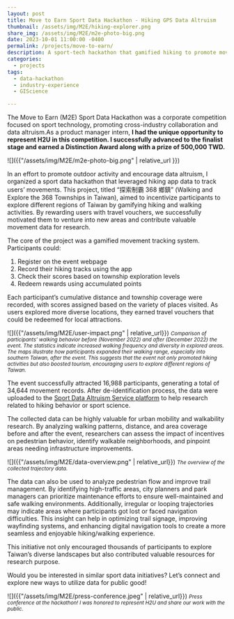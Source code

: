 ```yaml
---
layout: post
title: Move to Earn Sport Data Hackathon - Hiking GPS Data Altruism
thumbnail: /assets/img/M2E/hiking-explorer.png
share_img: /assets/img/M2E/m2e-photo-big.png
date: 2023-10-01 11:00:00 -0400
permalink: /projects/move-to-earn/
description: A sport-tech hackathon that gamified hiking to promote movement, tourism, and data altruism — turning GPS tracks into tools for research and public good.
categories:
  - projects
tags:
  - data-hackathon
  - industry-experience
  - GIScience

---
```


The Move to Earn (M2E) Sport Data Hackathon was a corporate competition focused on sport technology, promoting cross-industry collaboration and data altruism.As a product manager intern, **I had the unique opportunity to represent H2U in this competition. I successfully advanced to the finalist stage and earned a Distinction Award along with a prize of 500,000 TWD.**

![]({{"/assets/img/M2E/m2e-photo-big.png" | relative_url }})

In an effort to promote outdoor activity and encourage data altruism, I organized a sport data hackathon that leveraged hiking app data to track users’ movements. This project, titled “探索制霸 368 鄉鎮” (Walking and Explore the 368 Townships in Taiwan), aimed to incentivize participants to explore different regions of Taiwan by gamifying hiking and walking activities. By rewarding users with travel vouchers, we successfully motivated them to venture into new areas and contribute valuable movement data for research.

The core of the project was a gamified movement tracking system. Participants could:

1.	Register on the event webpage
2.	Record their hiking tracks using the app
3.	Check their scores based on township exploration levels
4.	Redeem rewards using accumulated points

Each participant’s cumulative distance and township coverage were recorded, with scores assigned based on the variety of places visited. As users explored more diverse locations, they earned travel vouchers that could be redeemed for local attractions.

![]({{"/assets/img/M2E/user-impact.png" | relative_url}})
<small>*Comparison of participants’ walking behavior before (November 2022) and after (December 2022) the event. The statistics indicate increased walking frequency and diversity in explored areas. The maps illustrate how participants expanded their walking range, especially into southern Taiwan, after the event. This suggests that the event not only promoted hiking activities but also boosted tourism, encouraging users to explore different regions of Taiwan.*</small>

The event successfully attracted 16,988 participants, generating a total of 34,644 movement records. After de-identification process, the data were uploaded to the [Sport Data Altruism Service platform](https://www.data-sports.tw/#/SportData/Landing?redirect=%2FDashboar) to help research related to hiking behavior or sport science.

The collected data can be highly valuable for urban mobility and walkability research. By analyzing walking patterns, distance, and area coverage before and after the event, researchers can assess the impact of incentives on pedestrian behavior, identify walkable neighborhoods, and pinpoint areas needing infrastructure improvements.

![]({{"/assets/img/M2E/data-overview.png" | relative_url}})
<small>*The overview of the collected trajectory data.*</small>

The data can also be used to analyze pedestrian flow and improve trail management. By identifying high-traffic areas, city planners and park managers can prioritize maintenance efforts to ensure well-maintained and safe walking environments. Additionally, irregular or looping trajectories may indicate areas where participants got lost or faced navigation difficulties. This insight can help in optimizing trail signage, improving wayfinding systems, and enhancing digital navigation tools to create a more seamless and enjoyable hiking/walking experience.

This initiative not only encouraged thousands of participants to explore Taiwan’s diverse landscapes but also contributed valuable resources for research purpose.

Would you be interested in similar sport data initiatives? Let’s connect and explore new ways to utilize data for public good!

![]({{"/assets/img/M2E/press-conference.jpeg" | relative_url}})
<small>*Press conference at the hackathon! I was honored to represent H2U and share our work with the public.*</small>
